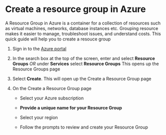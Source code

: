 # Create a resource group in Azure

<p>A Resource Group in Azure is a container for a collection of resources such as virtual machines, networks, database
    instances etc. Grouping resource makes it easier to manage, troubleshoot issues, and understand costs. This quick
    guide will help you to create a resouce group</p>

<ol>
    <li>
        <p>Sign in to the <a href="https://portal.azure.com" target="_blank" rel="noopener noreferrer">Azure portal</a>
        </p>
    </li>
    <li>
        <p>In the search box at the top of the screen, enter and select <b>Resource Groups</b> <em>OR</em> under
            <b>Services</b> select <b>Resource Groups</b> This opens up the Resource Groups page
        </p>
    </li>
    <li>
        <p>Select <b>Create</b>. This will open up the Create a Resource Group page</p>
    </li>
        <li>
            <p>On the Create a Resource Group page </p>
        <ul>
            <li>
                <p>Select your Azure subscription</p>
            </li>
            <li>
                <p><b>Provide a unique name for your Resource Group</b></p>
            </li>
            <li>
                <p>Select your region</p>
            </li>
            <li>
                <p>Follow the prompts to review and create your Resource Group <br></p>
            </li>
        </ul>
    </li>

</ol>
<img href="https://user-images.githubusercontent.com/124605867/217347831-8775b43d-512f-4f27-8415-38b5461f0aba.png"/>

